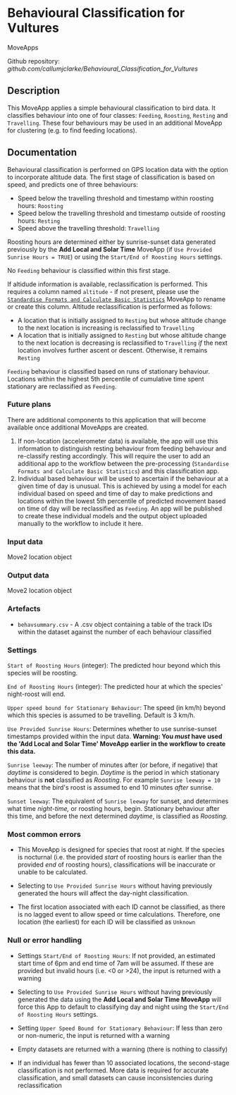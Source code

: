 # Behavioural Classification for Vultures

MoveApps

Github repository: *github.com/callumjclarke/Behavioural_Classification_for_Vultures*

## Description

This MoveApp applies a simple behavioural classification to bird data. It classifies behaviour into one of four classes: `Feeding`, `Roosting`, `Resting` and `Travelling`. These four behaviours may be used in an additional MoveApp for clustering (e.g. to find feeding locations).

## Documentation

Behavioural classification is performed on GPS location data with the option to incorporate altitude data. The first stage of classification is based on speed, and predicts one of three behaviours:

-   Speed below the travelling threshold and timestamp within roosting hours: `Roosting`
-   Speed below the travelling threshold and timestamp outside of roosting hours: `Resting`
-   Speed above the travelling threshold: `Travelling`

Roosting hours are determined either by sunrise-sunset data generated previously by the **Add Local and Solar Time** MoveApp (if `Use Provided Sunrise Hours = TRUE`) or using the `Start/End of Roosting Hours` settings.

No `Feeding` behaviour is classified within this first stage.

If altidude information is available, reclassification is performed. This requires a column named `altitude` - if not present, please use the [`Standardise Formats and Calculate Basic Statistics`](https://github.com/callumjclarke/Standardise_Formats_and_Calculate_Basic_Statistics.git) MoveApp to rename or create this column. Altitude reclassification is performed as follows:

-   A location that is initially assigned to `Resting` but whose altitude change to the next location is increasing is reclassified to `Travelling`
-   A location that is initially assigned to `Resting` but whose altitude change to the next location is decreasing is reclassified to `Travelling` *if* the next location involves further ascent or descent. Otherwise, it remains `Resting`

`Feeding` behaviour is classified based on runs of stationary behaviour. Locations within the highest 5th percentile of cumulative time spent stationary are reclassified as `Feeding`.

### Future plans

There are additional components to this application that will become available once additional MoveApps are created.

1.  If non-location (accelerometer data) is available, the app will use this information to distinguish resting behaviour from feeding behaviour and re-classify resting accordingly. This will require the user to add an additional app to the workflow between the pre-processing (`Standardise Formats and Calculate Basic Statistics`) and this classification app.
2.  Individual based behaviour will be used to ascertain if the behaviour at a given time of day is unusual. This is achieved by using a model for each individual based on speed and time of day to make predictions and locations within the lowest 5th percentile of predicted movement based on time of day will be reclassified as `Feeding`. An app will be published to create these individual models and the output object uploaded manually to the workflow to include it here.

### Input data

Move2 location object

### Output data

Move2 location object

### Artefacts

-   `behavsummary.csv` - A .csv object containing a table of the track IDs within the dataset against the number of each behaviour classified

### Settings

`Start of Roosting Hours` (integer): The predicted hour beyond which this species will be roosting.

`End of Roosting Hours` (integer): The predicted hour at which the species' night-roost will end.

`Upper speed bound for Stationary Behaviour`: The speed (in km/h) beyond which this species is assumed to be travelling. Default is 3 km/h.

`Use Provided Sunrise Hours`: Determines whether to use sunrise-sunset timestamps provided within the input data. **Warning: You *must* have used the 'Add Local and Solar Time' MoveApp earlier in the workflow to create this data.**

`Sunrise leeway`: The number of minutes after (or before, if negative) that *daytime* is considered to begin. *Daytime* is the period in which stationary behaviour is **not** classified as *Roosting*. For example `Sunrise leeway = 10` means that the bird's roost is assumed to end 10 minutes *after* sunrise.

`Sunset leeway`: The equivalent of `Sunrise leeway` for sunset, and determines what time *night-time,* or roosting hours, begin. Stationary behaviour after this time, and before the next determined *daytime*, is classified as *Roosting.*

### Most common errors

-   This MoveApp is designed for species that roost at night. If the species is nocturnal (i.e. the provided *start* of roosting hours is earlier than the provided *end* of roosting hours), classifications will be inaccurate or unable to be calculated.

-   Selecting to `Use Provided Sunrise Hours` without having previously generated the hours will affect the day-night classification.

-   The first location associated with each ID cannot be classified, as there is no lagged event to allow speed or time calculations. Therefore, one location (the earliest) for each ID will be classified as `Unknown`

### Null or error handling

-   Settings `Start/End of Roosting Hours`: If not provided, an estimated start time of 6pm and end time of 7am will be assumed. If these are provided but invalid hours (i.e. \<0 or \>24), the input is returned with a warning

-   Selecting to `Use Provided Sunrise Hours` without having previously generated the data using the **Add Local and Solar Time MoveApp** will force this App to default to classifying day and night using the `Start/End of Roosting Hours` settings.

-   Setting `Upper Speed Bound for Stationary Behaviour`: If less than zero or non-numeric, the input is returned with a warning

-   Empty datasets are returned with a warning (there is nothing to classify)

-   If an individual has fewer than 10 associated locations, the second-stage classification is not performed. More data is required for accurate classification, and small datasets can cause inconsistencies during reclassification
